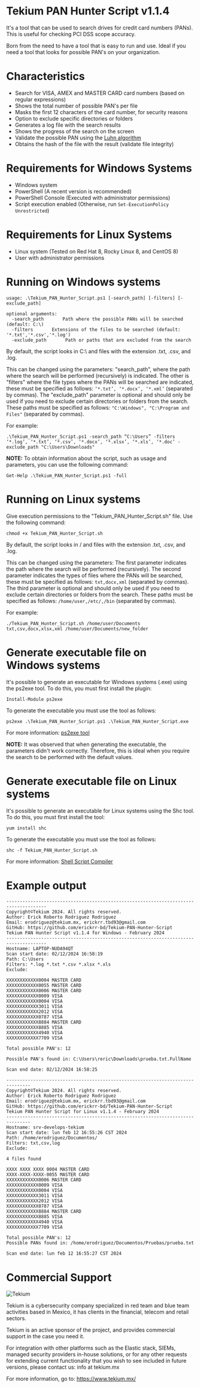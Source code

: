 # Tekium PAN Hunter Script v1.1.4

It's a tool that can be used to search drives for credit card numbers (PANs). This is useful for checking PCI DSS scope accuracy.

Born from the need to have a tool that is easy to run and use. Ideal if you need a tool that looks for possible PAN's on your organization.

# Characteristics
- Search for VISA, AMEX and MASTER CARD card numbers (based on regular expressions)
- Shows the total number of possible PAN's per file
- Masks the first 12 characters of the card number, for security reasons
- Option to exclude specific directories or folders
- Generates a log file with the search results
- Shows the progress of the search on the screen
- Validate the possible PAN using the [Luhn algorithm](https://es.wikipedia.org/wiki/Algoritmo_de_Luhn)
- Obtains the hash of the file with the result (validate file integrity)

# Requirements for Windows Systems
- Windows system
- PowerShell (A recent version is recommended)
- PowerShell Console (Executed with administrator permissions)
- Script execution enabled (Otherwise, run `Set-ExecutionPolicy Unrestricted`)

# Requirements for Linux Systems
- Linux system (Tested on Red Hat 8, Rocky Linux 8, and CentOS 8)
- User with administrator permissions

# Running on Windows systems

```
usage: .\Tekium_PAN_Hunter_Script.ps1 [-search_path] [-filters] [-exclude_path]

optional arguments:
  -search_path       Path where the possible PANs will be searched (default: C:\)
  -filters       Extensions of the files to be searched (default: '*.txt','*.csv','*.log')
  -exclude_path       Path or paths that are excluded from the search
```

By default, the script looks in C:\ and files with the extension .txt, .csv, and .log. 

This can be changed using the parameters: "search_path", where the path where the search will be performed (recursively) is indicated. The other is "filters" where the file types where the PANs will be searched are indicated, these must be specified as follows: `‘*.txt’, ‘*.docx’, ‘*.xml’` (separated by commas). The "exclude_path" parameter is optional and should only be used if you need to exclude certain directories or folders from the search. These paths must be specified as follows: `"C:\Windows", "C:\Program and Files"` (separated by commas).

For example:

`.\Tekium_PAN_Hunter_Script.ps1 -search_path “C:\Users” -filters ‘*.log’, ‘*.txt’, ‘*.csv’, ‘*.docx’, ‘*.xlsx’, ‘*.xls’, ‘*.doc’ -exclude_path "C:\Users\Downloads"`

**NOTE:** To obtain information about the script, such as usage and parameters, you can use the following command:

`Get-Help .\Tekium_PAN_Hunter_Script.ps1 -full`

# Running on Linux systems

Give execution permissions to the "Tekium_PAN_Hunter_Script.sh" file. Use the following command:

`chmod +x Tekium_PAN_Hunter_Script.sh`

By default, the script looks in / and files with the extension .txt, .csv, and .log. 

This can be changed using the parameters: The first parameter indicates the path where the search will be performed (recursively). The second parameter indicates the types of files where the PANs will be searched, these must be specified as follows: `txt,docx,xml` (separated by commas). The third parameter is optional and should only be used if you need to exclude certain directories or folders from the search. These paths must be specified as follows: `/home/user,/etc/,/bin` (separated by commas).

For example:

`./Tekium_PAN_Hunter_Script.sh /home/user/Documents txt,csv,docx,xlsx,xml /home/user/Documents/new_folder`

# Generate executable file on Windows systems

It's possible to generate an executable for Windows systems (.exe) using the ps2exe tool. To do this, you must first install the plugin:

`Install-Module ps2exe`

To generate the executable you must use the tool as follows:

`ps2exe .\Tekium_PAN_Hunter_Script.ps1 .\Tekium_PAN_Hunter_Script.exe`

For more information:
[ps2exe tool](https://github.com/MScholtes/PS2EXE)

**NOTE:** It was observed that when generating the executable, the parameters didn't work correctly. Therefore, this is ideal when you require the search to be performed with the default values.

# Generate executable file on Linux systems

It's possible to generate an executable for Linux systems using the Shc tool. To do this, you must first install the tool:

`yum install shc`

To generate the executable you must use the tool as follows:

`shc -f Tekium_PAN_Hunter_Script.sh` 

For more information:
[Shell Script Compiler](https://github.com/neurobin/shc)

# Example output

```
-------------------------------------------------------------------------------------
Copyright©Tekium 2024. All rights reserved.
Author: Erick Roberto Rodriguez Rodriguez
Email: erodriguez@tekium.mx, erickrr.tbd93@gmail.com
GitHub: https://github.com/erickrr-bd/Tekium-PAN-Hunter-Script
Tekium PAN Hunter Script v1.1.4 for Windows - February 2024
-------------------------------------------------------------------------------------
Hostname: LAPTOP-NUDA94QT
Scan start date: 02/12/2024 16:58:19
Path: C:\Users
Filters: *.log *.txt *.csv *.xlsx *.xls
Exclude: 

XXXXXXXXXXXX0004 MASTER CARD
XXXXXXXXXXXX0055 MASTER CARD
XXXXXXXXXXXX0006 MASTER CARD
XXXXXXXXXXXX0009 VISA
XXXXXXXXXXXX0004 VISA
XXXXXXXXXXXX3011 VISA
XXXXXXXXXXXX2012 VISA
XXXXXXXXXXXX0787 VISA
XXXXXXXXXXXX8884 MASTER CARD
XXXXXXXXXXXX8885 VISA
XXXXXXXXXXXX4940 VISA
XXXXXXXXXXXX7709 VISA

Total possible PAN's: 12

Possible PAN's found in: C:\Users\reric\Downloads\prueba.txt.FullName

Scan end date: 02/12/2024 16:58:25
```
```
-------------------------------------------------------------------------------
Copyright©Tekium 2024. All rights reserved.
Author: Erick Roberto Rodriguez Rodriguez
Email: erodriguez@tekium.mx, erickrr.tbd93@gmail.com
GitHub: https://github.com/erickrr-bd/Tekium-PAN-Hunter-Script
Tekium PAN Hunter Script for Linux v1.1.4 - February 2024
-------------------------------------------------------------------------------
Hostname: srv-develops-tekium
Scan start date: lun feb 12 16:55:26 CST 2024
Path: /home/erodriguez/Documentos/
Filters: txt,csv,log
Exclude:

4 files found

XXXX XXXX XXXX 0004 MASTER CARD
XXXX-XXXX-XXXX-0055 MASTER CARD
XXXXXXXXXXXX0006 MASTER CARD
XXXXXXXXXXXX0009 VISA
XXXXXXXXXXXX0004 VISA
XXXXXXXXXXXX3011 VISA
XXXXXXXXXXXX2012 VISA
XXXXXXXXXXXX0787 VISA
XXXXXXXXXXXX8884 MASTER CARD
XXXXXXXXXXXX8885 VISA
XXXXXXXXXXXX4940 VISA
XXXXXXXXXXXX7709 VISA

Total possible PAN's: 12
Possible PANs found in: /home/erodriguez/Documentos/Pruebas/prueba.txt

Scan end date: lun feb 12 16:55:27 CST 2024
```

# Commercial Support
![Tekium](https://github.com/unmanarc/uAuditAnalyzer2/blob/master/art/tekium_slogo.jpeg)

Tekium is a cybersecurity company specialized in red team and blue team activities based in Mexico, it has clients in the financial, telecom and retail sectors.

Tekium is an active sponsor of the project, and provides commercial support in the case you need it.

For integration with other platforms such as the Elastic stack, SIEMs, managed security providers in-house solutions, or for any other requests for extending current functionality that you wish to see included in future versions, please contact us: info at tekium.mx

For more information, go to: https://www.tekium.mx/
